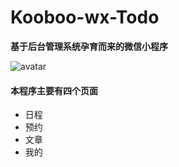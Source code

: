 # Kooboo-wx-Todo
**基于后台管理系统孕育而来的微信小程序**

![avatar](D:\用户目录\我的文档\HBuilderProjects\ToDo微信小程序\images\login.png)
#### 本程序主要有四个页面

- 日程
- 预约
- 文章
- 我的


